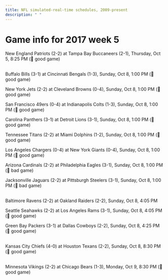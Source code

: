 ```yaml
---
title: NFL simulated-real-time schedules, 2009-present
description: " "
---
```


# Game info for 2017 week 5

New England Patriots (2-2) at Tampa Bay Buccaneers (2-1), Thursday, Oct 5, 8:25 PM (:football: good game)

<br/>Buffalo Bills (3-1) at Cincinnati Bengals (1-3), Sunday, Oct 8, 1:00 PM (:football: good game)

New York Jets (2-2) at Cleveland Browns (0-4), Sunday, Oct 8, 1:00 PM (:football: good game)

San Francisco 49ers (0-4) at Indianapolis Colts (1-3), Sunday, Oct 8, 1:00 PM (:football: good game)

Carolina Panthers (3-1) at Detroit Lions (3-1), Sunday, Oct 8, 1:00 PM (:football: good game)

Tennessee Titans (2-2) at Miami Dolphins (1-2), Sunday, Oct 8, 1:00 PM (:football: good game)

Los Angeles Chargers (0-4) at New York Giants (0-4), Sunday, Oct 8, 1:00 PM (:football: good game)

Arizona Cardinals (2-2) at Philadelphia Eagles (3-1), Sunday, Oct 8, 1:00 PM (:red_circle: bad game)

Jacksonville Jaguars (2-2) at Pittsburgh Steelers (3-1), Sunday, Oct 8, 1:00 PM (:red_circle: bad game)

<br/>Baltimore Ravens (2-2) at Oakland Raiders (2-2), Sunday, Oct 8, 4:05 PM

Seattle Seahawks (2-2) at Los Angeles Rams (3-1), Sunday, Oct 8, 4:05 PM (:football: good game)

Green Bay Packers (3-1) at Dallas Cowboys (2-2), Sunday, Oct 8, 4:25 PM (:football: good game)

<br/>Kansas City Chiefs (4-0) at Houston Texans (2-2), Sunday, Oct 8, 8:30 PM (:football: good game)

<br/>Minnesota Vikings (2-2) at Chicago Bears (1-3), Monday, Oct 9, 8:30 PM (:football: good game)

